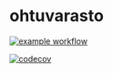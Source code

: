 # ohtuvarasto

[![example workflow](https://github.com/Kaabero/ohtuvarasto/workflows/CI/badge.svg)](https://github.com/Kaabero/ohtuvarasto/actions)

[![codecov](https://codecov.io/github/Kaabero/ohtuvarasto/graph/badge.svg?token=2NEU88QFE3)](https://codecov.io/github/Kaabero/ohtuvarasto)
